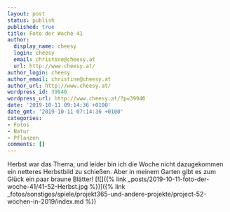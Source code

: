 ```yaml
---
layout: post
status: publish
published: true
title: Foto der Woche 41
author:
  display_name: cheesy
  login: cheesy
  email: christine@cheesy.at
  url: http://www.cheesy.at/
author_login: cheesy
author_email: christine@cheesy.at
author_url: http://www.cheesy.at/
wordpress_id: 39946
wordpress_url: http://www.cheesy.at/?p=39946
date: '2019-10-11 09:14:36 +0100'
date_gmt: '2019-10-11 07:14:36 +0100'
categories:
- Fotos
- Natur
- Pflanzen
comments: []
---
```

Herbst war das Thema, und leider bin ich die Woche nicht dazugekommen ein netteres Herbstbild zu schießen. Aber in meinem Garten gibt es zum Glück ein paar braune Blätter!
[![]({% link _posts/2019-10-11-foto-der-woche-41/41-52-Herbst.jpg %})]({% link _fotos/sonstiges/spiele/projekt365-und-andere-projekte/project-52-wochen-in-2019/index.md %})
